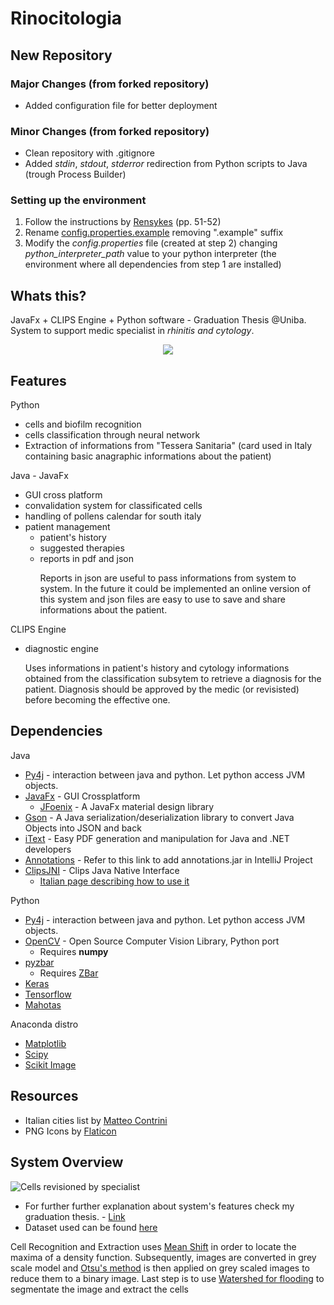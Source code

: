 # Rinocitologia

## New Repository
### Major Changes (from forked repository)
* Added configuration file for better deployment

### Minor Changes (from forked repository)
* Clean repository with .gitignore
* Added *stdin*, *stdout*, *stderror* redirection from Python scripts to Java (trough Process Builder)

### Setting up the environment
1. Follow the instructions by [Rensykes](http://whoami.altervista.org/Tesi/MaterialeCD/Tesi/TesiPDF.pdf) (pp. 51-52)
2. Rename [config.properties.example](/resources/config.properties.example) removing ".example" suffix
3. Modify the *config.properties* file (created at step 2) changing *python_interpreter_path* value to your python interpreter (the environment where all dependencies from step 1 are installed)

## Whats this?
JavaFx + CLIPS Engine + Python software - Graduation Thesis @Uniba. 
System to support medic specialist in _rhinitis and cytology_.<br>
<center>
<img src="http://whoami.altervista.org/Tesi/Cell%20Explorer.jpg">
</center>

## Features
<dl>
  <dt>Python</dt>
  <ul>
  <li>cells and biofilm recognition</li>
  <li>cells classification through neural network</li>
  <li>Extraction of informations from "Tessera Sanitaria" (card used in Italy containing basic anagraphic informations about the patient)</li>
  </ul>
  
  <dt>Java - JavaFx</dt>
  <ul>
  <li>GUI cross platform</li>
  <li>convalidation system for classificated cells</li>
  <li>handling of pollens calendar for south italy</li>
  <li>patient management
  <ul>
  <li>patient's history</li>
  <li>suggested therapies</li>
  <li>reports in pdf and json</li>
  <p>Reports in json are useful to pass informations from system to system. In the future it could be implemented an online version of this system and json files are easy to use to save and share informations about the patient.</p>
  </ul>
  </li>
  </ul>
  
 <dt>CLIPS Engine</dt>
 <ul>
  <li>diagnostic engine</li>
  <p>Uses informations in patient's history and cytology informations obtained from the classification subsytem to retrieve a diagnosis for the patient. Diagnosis should be approved by the medic (or revisisted) before becoming the effective one.</p>
  </ul>
</dl>


## Dependencies
<dl>
<dt>Java</dt>
  <ul>
    <li>
      <a href="https://www.py4j.org">Py4j</a> - interaction between java and python.
      Let python access JVM objects.
    </li>
    <li>
      <a href="https://www.oracle.com/technetwork/java/javase/overview/javafx-overview-2158620.html">JavaFx</a> - GUI Crossplatform
      <ul>
        <li><a href="https://github.com/jfoenixadmin/JFoenix">JFoenix</a> - A JavaFx material design library</li>
      </ul>
    </li>
    <li>
     <a href="https://github.com/google/gson">Gson</a> - A Java serialization/deserialization library to convert Java Objects into JSON and back
    </li>
    <li>
      <a href="https://itextpdf.com">iText</a> - Easy PDF generation and manipulation for Java and .NET developers
    </li>
    <li>
      <a href="www.jetbrains.com/help/idea/annotating-source-code.html">Annotations</a> - Refer to this link to add annotations.jar in IntelliJ Project
    </li>
    <li>
      <a href="http://sourceforge.net/projects/clipsrules/files/CLIPS/6.30/">ClipsJNI</a> - Clips Java Native Interface
      <ul>
        <li>
          <a href="https://bitbucket.org/fverdoja/xclipsjni/wiki/Home">Italian page describing how to use it</a>
        </li>
     </ul>
   </li>
  </ul>
 </dl>
 <dl>
 <dt>Python</dt>
  <ul>
    <li>
      <a href="https://www.py4j.org">Py4j</a> - interaction between java and python.
      Let python access JVM objects.
    </li>
    <li>
      <a href="https://opencv.org">OpenCV</a> - Open Source Computer Vision Library, Python port
      <ul><li>Requires <b>numpy</b></li></ul>
    </li>
    <li>
      <a href="https://anaconda.org/lightsource2-tag/pyzbar">pyzbar</a>
      <ul>
        <li>Requires <a href="http://zbar.sourceforge.net">ZBar</a></li>
      </ul>
     </li>
     <li>
        <a href="https://keras.io/">Keras</a>
     </li>
     <li>
        <a href="https://www.tensorflow.org/">Tensorflow</a>
     </li>
     <li>
        <a href="#">Mahotas</a>
    </li>
     </ul>
     </dl>
     <dl>
      <dt>Anaconda distro</dt>
      <ul>
          <li>
             <a href="https://matplotlib.org">Matplotlib</a>
          </li>
               <li>
                  <a href="https://www.scipy.org/">Scipy</a>
               </li>
                    <li>
                       <a href="https://scikit-image.org">Scikit Image</a>
                    </li>
  </ul>

## Resources
  <ul>
  <li>Italian cities list by <a href="https://github.com/matteocontrini/comuni-json">Matteo Contrini</a></li>
  <li>PNG Icons by <a href="https://www.flaticon.com">Flaticon</a></li>
  </ul>
</dl>

## System Overview
<img src="http://whoami.altervista.org/Materiale/Preview.png" alt="Cells revisioned by specialist">
<br>
<ul>
<li>
For further further explanation about system's features check my graduation thesis. - <a href="http://whoami.altervista.org/Tesi/MaterialeCD/Tesi/TesiPDF.pdf">Link</a><br>
</li>
<li>
Dataset used can be found <a href="http://whoami.altervista.org/Tesi/MaterialeCD/Dataset/">here</a>
</li>
</ul>
<p>Cell Recognition and Extraction uses <a href="https://en.wikipedia.org/wiki/Mean_shift#Clustering">Mean Shift</a> in order to locate the maxima of a density function. Subsequently, images are converted in grey scale model and <a href="https://en.wikipedia.org/wiki/Otsu%27s_method">Otsu's method</a> is then applied on grey scaled images to reduce them to a binary image. Last step is to use <a href="https://en.wikipedia.org/wiki/Watershed_(image_processing)">Watershed for flooding</a> to segmentate the image and extract the cells</p>

